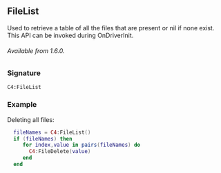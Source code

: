 ## FileList

Used to retrieve a table of all the files that are present or nil if none exist. This API can be invoked during
OnDriverInit.

###### Available from 1.6.0.



### Signature

`C4:FileList`



### Example  

Deleting all files:

```lua
  fileNames = C4:FileList()
  if (fileNames) then
     for index,value in pairs(fileNames) do
       C4:FileDelete(value)
     end
  end
```